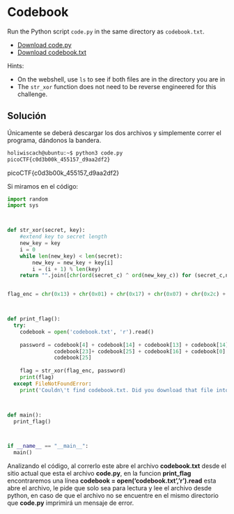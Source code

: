 # Codebook
Run the Python script `code.py` in the same directory as `codebook.txt`.

-   [Download code.py](https://artifacts.picoctf.net/c/100/code.py)
-   [Download codebook.txt](https://artifacts.picoctf.net/c/100/codebook.txt)

Hints:
- On the webshell, use `ls` to see if both files are in the directory you are in
- The `str_xor` function does not need to be reverse engineered for this challenge.

## Solución
Únicamente se deberá descargar los dos archivos y simplemente correr el programa, dándonos la bandera.

``` bash
holiwiscach@ubuntu:~$ python3 code.py
picoCTF{c0d3b00k_455157_d9aa2df2}

```

picoCTF{c0d3b00k_455157_d9aa2df2}

Si miramos en el código:

``` python
import random
import sys



def str_xor(secret, key):
    #extend key to secret length
    new_key = key
    i = 0
    while len(new_key) < len(secret):
        new_key = new_key + key[i]
        i = (i + 1) % len(key)        
    return "".join([chr(ord(secret_c) ^ ord(new_key_c)) for (secret_c,new_key_c) in zip(secret,new_key)])


flag_enc = chr(0x13) + chr(0x01) + chr(0x17) + chr(0x07) + chr(0x2c) + chr(0x3a) + chr(0x2f) + chr(0x1a) + chr(0x0d) + chr(0x53) + chr(0x0c) + chr(0x47) + chr(0x0a) + chr(0x5f) + chr(0x5e) + chr(0x02) + chr(0x3e) + chr(0x5a) + chr(0x56) + chr(0x5d) + chr(0x45) + chr(0x5d) + chr(0x58) + chr(0x31) + chr(0x0d) + chr(0x58) + chr(0x0f) + chr(0x02) + chr(0x5a) + chr(0x10) + chr(0x0e) + chr(0x5d) + chr(0x13)



def print_flag():
  try:
    codebook = open('codebook.txt', 'r').read()
    
    password = codebook[4] + codebook[14] + codebook[13] + codebook[14] +\
               codebook[23]+ codebook[25] + codebook[16] + codebook[0]  +\
               codebook[25]
               
    flag = str_xor(flag_enc, password)
    print(flag)
  except FileNotFoundError:
    print('Couldn\'t find codebook.txt. Did you download that file into the same directory as this script?')



def main():
  print_flag()



if __name__ == "__main__":
  main()

```

Analizando el código, al correrlo este abre el archivo **codebook.txt** desde el sitio actual que esta el archivo **code.py**, en la funcion **print_flag** encontraremos una línea **codebook = open(‘codebook.txt’,’r’).read** esta abre el archivo, le pide que solo sea para lectura y lee el archivo desde python, en caso de que el archivo no se encuentre en el mismo directorio que **code.py** imprimirá un mensaje de error.